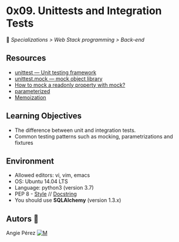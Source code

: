 # 0x09. Unittests and Integration Tests

📂 _Specializations > Web Stack programming > Back-end_

## Resources

- [unittest — Unit testing framework](https://docs.python.org/3/library/unittest.html)
- [unittest.mock — mock object library](https://docs.python.org/3/library/unittest.mock.html)
- [How to mock a readonly property with mock?](https://stackoverflow.com/questions/11836436/how-to-mock-a-readonly-property-with-mock)
- [parameterized](https://pypi.org/project/parameterized/)
- [Memoization](https://en.wikipedia.org/wiki/Memoization)

## Learning Objectives

- The difference between unit and integration tests.
- Common testing patterns such as mocking, parametrizations and fixtures

## Environment

- Allowed editors: vi, vim, emacs
- OS: Ubuntu 14.04 LTS
- Language: python3 (version 3.7)
- PEP 8 - [Style](https://www.python.org/dev/peps/pep-0008/) // [Docstring](https://sphinxcontrib-napoleon.readthedocs.io/en/latest/example_google.html)
- You should use **SQLAlchemy** (version 1.3.x)

## Autors :ribbon:

Angie Pérez [![M](https://upload.wikimedia.org/wikipedia/fr/thumb/c/c8/Twitter_Bird.svg/30px-Twitter_Bird.svg.png)](https://twitter.com/xiommyperez)
